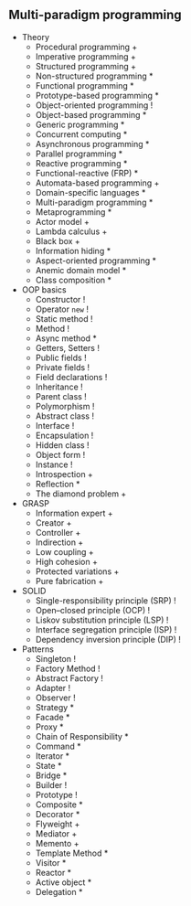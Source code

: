 ## Multi-paradigm programming

- Theory
  - Procedural programming +
  - Imperative programming +
  - Structured programming +
  - Non-structured programming *
  - Functional programming *
  - Prototype-based programming *
  - Object-oriented programming !
  - Object-based programming *
  - Generic programming *
  - Concurrent computing *
  - Asynchronous programming *
  - Parallel programming *
  - Reactive programming *
  - Functional-reactive (FRP) *
  - Automata-based programming +
  - Domain-specific languages *
  - Multi-paradigm programming *
  - Metaprogramming *
  - Actor model +
  - Lambda calculus +
  - Black box +
  - Information hiding *
  - Aspect-oriented programming *
  - Anemic domain model *
  - Class composition *
- OOP basics
  - Constructor !
  - Operator `new` !
  - Static method !
  - Method !
  - Async method *
  - Getters, Setters !
  - Public fields !
  - Private fields !
  - Field declarations !
  - Inheritance !
  - Parent class !
  - Polymorphism !
  - Abstract class !
  - Interface !
  - Encapsulation !
  - Hidden class !
  - Object form !
  - Instance !
  - Introspection +
  - Reflection *
  - The diamond problem +
- GRASP
  - Information expert +
  - Creator +
  - Controller +
  - Indirection +
  - Low coupling +
  - High cohesion +
  - Protected variations +
  - Pure fabrication +
- SOLID
  - Single-responsibility principle (SRP) !
  - Open–closed principle (OCP) !
  - Liskov substitution principle (LSP) !
  - Interface segregation principle (ISP) !
  - Dependency inversion principle (DIP) !
- Patterns
  - Singleton !
  - Factory Method !
  - Abstract Factory !
  - Adapter !
  - Observer !
  - Strategy *
  - Facade *
  - Proxy *
  - Chain of Responsibility *
  - Command *
  - Iterator *
  - State *
  - Bridge *
  - Builder !
  - Prototype !
  - Composite *
  - Decorator *
  - Flyweight +
  - Mediator +
  - Memento +
  - Template Method *
  - Visitor *
  - Reactor *
  - Active object *
  - Delegation *
